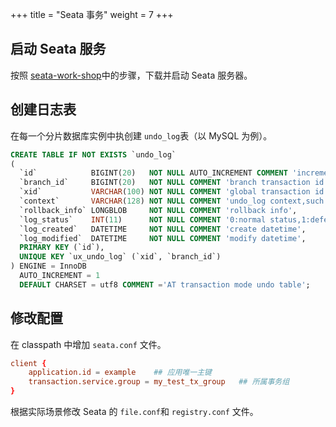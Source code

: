 +++
title = "Seata 事务"
weight = 7
+++

## 启动 Seata 服务

按照 [seata-work-shop](https://github.com/seata/seata-workshop)中的步骤，下载并启动 Seata 服务器。

## 创建日志表

在每一个分片数据库实例中执创建 `undo_log`表（以 MySQL 为例）。

```sql
CREATE TABLE IF NOT EXISTS `undo_log`
(
  `id`            BIGINT(20)   NOT NULL AUTO_INCREMENT COMMENT 'increment id',
  `branch_id`     BIGINT(20)   NOT NULL COMMENT 'branch transaction id',
  `xid`           VARCHAR(100) NOT NULL COMMENT 'global transaction id',
  `context`       VARCHAR(128) NOT NULL COMMENT 'undo_log context,such as serialization',
  `rollback_info` LONGBLOB     NOT NULL COMMENT 'rollback info',
  `log_status`    INT(11)      NOT NULL COMMENT '0:normal status,1:defense status',
  `log_created`   DATETIME     NOT NULL COMMENT 'create datetime',
  `log_modified`  DATETIME     NOT NULL COMMENT 'modify datetime',
  PRIMARY KEY (`id`),
  UNIQUE KEY `ux_undo_log` (`xid`, `branch_id`)
) ENGINE = InnoDB
  AUTO_INCREMENT = 1
  DEFAULT CHARSET = utf8 COMMENT ='AT transaction mode undo table';
```

## 修改配置

在 classpath 中增加 `seata.conf` 文件。

```conf
client {
    application.id = example    ## 应用唯一主键
    transaction.service.group = my_test_tx_group   ## 所属事务组
}
```

根据实际场景修改 Seata 的 `file.conf`和 `registry.conf` 文件。
